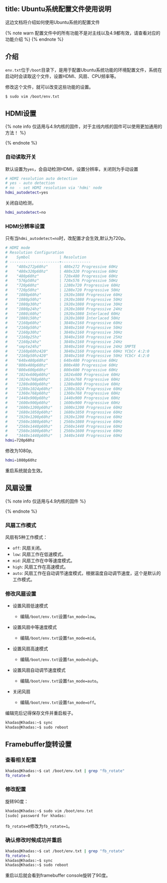title: Ubuntu系统配置文件使用说明
---

这边文档将介绍如何使用Ubuntu系统的配置文件

{% note warn 配置文件中的所有功能不是对主线以及4.9都有效，请查看对应的功能介绍 %}
{% endnote %}

## 介绍

`env.txt`位于`/boot`目录下，是用于配置Ubuntu系统功能的环境配置文件，系统在启动时会读取这个文件，设置HDMI、风扇、CPU频率等。

修改这个文件，就可以改变这些功能的设置。

```sh
$ sudo vim /boot/env.txt
```

## HDMI设置

{% note info 仅适用与4.9内核的固件，对于主线内核的固件可以使用更加通用的方法！ %}

{% endnote %}

### 自动读取开关

默认设置为`yes`，会自动检测HDMI，设置分辨率，关闭则为手动设置

```sh
# HDMI resolution auto detection
# yes - auto detection
# no  - set HDMI resolution via 'hdmi' node
hdmi_autodetect=yes
```

关闭自动检测，

```sh
hdmi_autodetect=no
```

### HDMI分辨率设置

只有当`hdmi_autodetect=no`时，改配置才会生效,默认为720p。

```sh
# HDMI mode
# Resolution Configuration
#    Symbol             | Resolution
# ----------------------+-------------
#    "480x272p60hz"     | 480x272 Progressive 60Hz
#    "480x320p60hz"     | 480x320 Progressive 60Hz
#    "480p60hz"         | 720x480 Progressive 60Hz
#    "576p50hz"         | 720x576 Progressive 50Hz
#    "720p60hz"         | 1280x720 Progressive 60Hz
#    "720p50hz"         | 1280x720 Progressive 50Hz
#    "1080p60hz"        | 1920x1080 Progressive 60Hz
#    "1080p50hz"        | 1920x1080 Progressive 50Hz
#    "1080p30hz"        | 1920x1080 Progressive 30Hz
#    "1080p24hz"        | 1920x1080 Progressive 24Hz
#    "1080i60hz"        | 1920x1080 Interlaced 60Hz
#    "1080i50hz"        | 1920x1080 Interlaced 50Hz
#    "2160p60hz"        | 3840x2160 Progressive 60Hz
#    "2160p50hz"        | 3840x2160 Progressive 50Hz
#    "2160p30hz"        | 3840x2160 Progressive 30Hz
#    "2160p25hz"        | 3840x2160 Progressive 25Hz
#    "2160p24hz"        | 3840x2160 Progressive 24Hz
#    "smpte24hz"        | 3840x2160 Progressive 24Hz SMPTE
#    "2160p60hz420"     | 3840x2160 Progressive 60Hz YCbCr 4:2:0
#    "2160p50hz420"     | 3840x2160 Progressive 50Hz YCbCr 4:2:0
#    "640x480p60hz"     | 640x480 Progressive 60Hz
#    "800x480p60hz"     | 800x480 Progressive 60Hz
#    "800x600p60hz"     | 800x600 Progressive 60Hz
#    "1024x600p60hz"    | 1024x600 Progressive 60Hz
#    "1024x768p60hz"    | 1024x768 Progressive 60Hz
#    "1280x800p60hz"    | 1280x800 Progressive 60Hz
#    "1280x1024p60hz"   | 1280x1024 Progressive 60Hz
#    "1360x768p60hz"    | 1360x768 Progressive 60Hz
#    "1440x900p60hz"    | 1440x900 Progressive 60Hz
#    "1600x900p60hz"    | 1600x900 Progressive 60Hz
#    "1600x1200p60hz"   | 1600x1200 Progressive 60Hz
#    "1680x1050p60hz"   | 1680x1050 Progressive 60Hz
#    "1920x1200p60hz"   | 1920x1200 Progressive 60Hz
#    "2560x1080p60hz"   | 2560x1080 Progressive 60Hz
#    "2560x1440p60hz"   | 2560x1440 Progressive 60Hz
#    "2560x1600p60hz"   | 2560x1600 Progressive 60Hz
#    "3440x1440p60hz"   | 3440x1440 Progressive 60Hz
hdmi=720p60hz
```

修改为1080p,

```sh
hdmi=1080p60hz
```

重启系统就会生效。


## 风扇设置

{% note info 仅适用与4.9内核的固件 %}

{% endnote %}


### 风扇工作模式

风扇有5种工作模式：
* `off`: 风扇关闭。
* `low`: 风扇工作在低速模式。
* `mid`: 风扇工作在中等速度模式。
* `high`: 风扇工作在高速模式。
* `auto`: 风扇工作在自动调节速度模式，根据温度自动调节速度，这个是默认的工作模式。

### 修改风扇设置

* 设置风扇低速模式

  * 编辑`/boot/env.txt`设置`fan_mode=low`。

* 设置风扇中等速度模式

  * 编辑`/boot/env.txt`设置`fan_mode=mid`。

* 设置风扇高速模式

  * 编辑`/boot/env.txt`设置`fan_mode=high`。

* 设置风扇自动调节速度模式

  * 编辑`/boot/env.txt`设置`fan_mode=auto`。

* 关闭风扇

  * 编辑`/boot/env.txt`设置`fan_mode=off`。

编辑完后记得保存文件并重启板子。

```bash
khadas@Khadas:~$ sync
khadas@Khadas:~$ sudo reboot
```


## Framebuffer旋转设置

### 查看相关配置

```sh
khadas@Khadas:~$ cat /boot/env.txt | grep "fb_rotate"
fb_rotate=0
``` 

### 修改配置


旋转90度：

```sh
khadas@Khadas:~$ sudo vim /boot/env.txt
[sudo] password for khadas:
```

`fb_rotate=0`修改为`fb_rotate=1`。 

### 确认修改时候成功并重启

```sh
khadas@Khadas:~$ cat /boot/env.txt | grep "fb_rotate"
fb_rotate=1 
khadas@Khadas:~$ sync
khadas@Khadas:~$ sudo reboot
```

重启以后就会看到framebuffer console旋转了90度。

